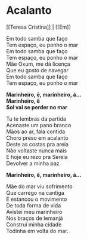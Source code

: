 # Acalanto

[[Teresa Cristina]] | [[Em]]

Em todo samba que faço  
Tem espaço, eu ponho o mar  
Em todo samba que faço  
Tem espaço, eu ponho o mar  
Mãe Oxum, me dá licença  
Que eu gosto de navegar  
Em todo samba que faço  
Tem espaço, eu ponho o mar

**Marinheiro, ê, marinheiro, á...  
Marinheiro, ê  
Sol vai se perder no mar**

Tu te lembras da partida  
Acenaste um pano branco  
Mãos ao ar, fala contida  
Choro preso em acalanto  
Deste as costas pra areia  
Não voltaste nunca mais  
E hoje eu rezo pra Sereia  
Devolver a minha paz

**Marinheiro, ê, marinheiro, á...**

Mãe do mar viu sofrimento  
Que carrego na cantiga  
E estancou o movimento  
De toda forma de vida  
Avistei meu marinheiro  
Nos braços de Iemanjá  
Construí minha cidade  
Todinha em volta do mar.
